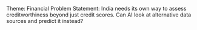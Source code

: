Theme: Financial
Problem Statement: India needs its own way to assess creditworthiness beyond just credit scores. Can AI look at alternative data sources and predict it instead?
